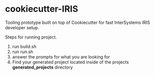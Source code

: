 # cookiecutter-IRIS
Tooling prototype built on top of Cookiecutter for fast InterSystems IRIS developer setup. 

Steps for running project.

1. run build.sh
2. run run.sh
3. answer the prompts for what you are looking for
4. Find your generated project located inside of the projects **generated_projects** directory